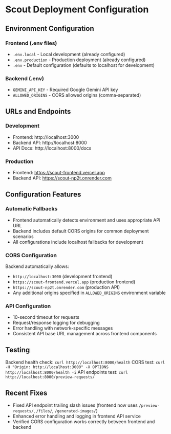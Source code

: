 # Scout Deployment Configuration

## Environment Configuration

### Frontend (.env files)
- `.env.local` - Local development (already configured)
- `.env.production` - Production deployment (already configured)
- `.env` - Default configuration (defaults to localhost for development)

### Backend (.env)
- `GEMINI_API_KEY` - Required Google Gemini API key
- `ALLOWED_ORIGINS` - CORS allowed origins (comma-separated)

## URLs and Endpoints

### Development
- Frontend: http://localhost:3000
- Backend API: http://localhost:8000
- API Docs: http://localhost:8000/docs

### Production
- Frontend: https://scout-frontend.vercel.app
- Backend API: https://scout-np2t.onrender.com

## Configuration Features

### Automatic Fallbacks
- Frontend automatically detects environment and uses appropriate API URL
- Backend includes default CORS origins for common deployment scenarios
- All configurations include localhost fallbacks for development

### CORS Configuration
Backend automatically allows:
- `http://localhost:3000` (development frontend)
- `https://scout-frontend.vercel.app` (production frontend)
- `https://scout-np2t.onrender.com` (production API)
- Any additional origins specified in `ALLOWED_ORIGINS` environment variable

### API Configuration
- 10-second timeout for requests
- Request/response logging for debugging
- Error handling with network-specific messages
- Consistent API base URL management across frontend components

## Testing
Backend health check: `curl http://localhost:8000/health`
CORS test: `curl -H "Origin: http://localhost:3000" -X OPTIONS http://localhost:8000/health -i`
API endpoints test: `curl http://localhost:8000/preview-requests/`

## Recent Fixes
- Fixed API endpoint trailing slash issues (frontend now uses `/preview-requests/`, `/files/`, `/generated-images/`)
- Enhanced error handling and logging in frontend API service
- Verified CORS configuration works correctly between frontend and backend